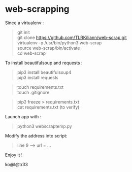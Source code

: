 # web-scrapping

Since a virtualenv :
> git init \
> git clone https://github.com/TLRKiliann/web-scrap.git \
> virtualenv -p /usr/bin/python3 web-scrap \
> source web-scrap/bin/activate \
> cd web-scrap

To install beautifulsoup and requests :
> pip3 install beautifulsoup4 \
> pip3 install requests

> touch requirements.txt \
> touch .gitignore

> pip3 freeze > requirements.txt \
> cat requirements.txt (to verify)

Launch app with :
> python3 webscraptemp.py

Modify the address into script:
> line 9 --> url = ...

Enjoy it !

ko@l@tr33
